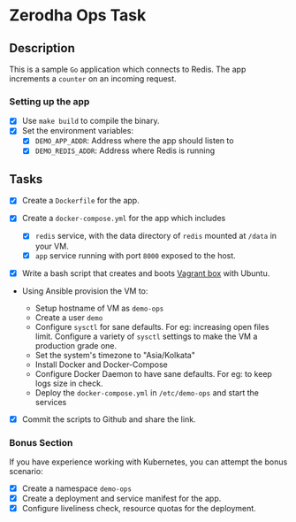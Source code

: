 # Zerodha Ops Task

## Description

This is a sample `Go` application which connects to Redis. The app increments a `counter` on an incoming request.

### Setting up the app

- [X] Use `make build` to compile the binary.
- [X] Set the environment variables:
    - [X] `DEMO_APP_ADDR`: Address where the app should listen to
    - [X] `DEMO_REDIS_ADDR`: Address where Redis is running

## Tasks

- [X] Create a `Dockerfile` for the app.

- [X] Create a `docker-compose.yml` for the app which includes

  - [X] `redis` service, with the data directory of `redis` mounted at `/data` in your VM.
  - [X] `app` service running with port `8000` exposed to the host.

- [X] Write a bash script that creates and boots [Vagrant box](https://vagrant.io) with Ubuntu.

- Using Ansible provision the VM to:

  - Setup hostname of VM as `demo-ops`
  - Create a user `demo`
  - Configure `sysctl` for sane defaults. For eg: increasing open files limit. Configure a variety of `sysctl` settings to make the VM a production grade one.
  - Set the system's timezone to "Asia/Kolkata"
  - Install Docker and Docker-Compose
  - Configure Docker Daemon to have sane defaults. For eg: to keep logs size in check.
  - Deploy the `docker-compose.yml` in `/etc/demo-ops` and start the services

- [X] Commit the scripts to Github and share the link.

### Bonus Section

If you have experience working with Kubernetes, you can attempt the bonus scenario:

- [X] Create a namespace `demo-ops`
- [X] Create a deployment and service manifest for the app.
- [X] Configure liveliness check, resource quotas for the deployment.

